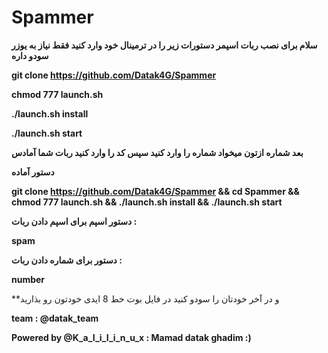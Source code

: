 # Spammer

**سلام برای نصب ربات اسپمر دستورات زیر را در ترمینال خود وارد کنید فقط نیاز به یوزر سودو داره**

**git clone https://github.com/Datak4G/Spammer**

**chmod 777 launch.sh**

**./launch.sh install**

**./launch.sh start**

**بعد شماره ازتون میخواد شماره را وارد کنید  سپس کد را وارد کنید ربات شما آمادس**

**دستور آماده**

**git clone https://github.com/Datak4G/Spammer && cd Spammer && chmod 777 launch.sh && ./launch.sh install && ./launch.sh start**

**دستور اسپم برای اسپم دادن ربات :**

**spam**

**دستور برای شماره دادن ربات :**

**number**

**و در آخر خودتان را سودو کنید در فایل بوت خط 8 ایدی خودتون رو بذارید


**team : @datak_team**

**Powered by @K_a_I_i_I_i_n_u_x : Mamad datak ghadim :)**
